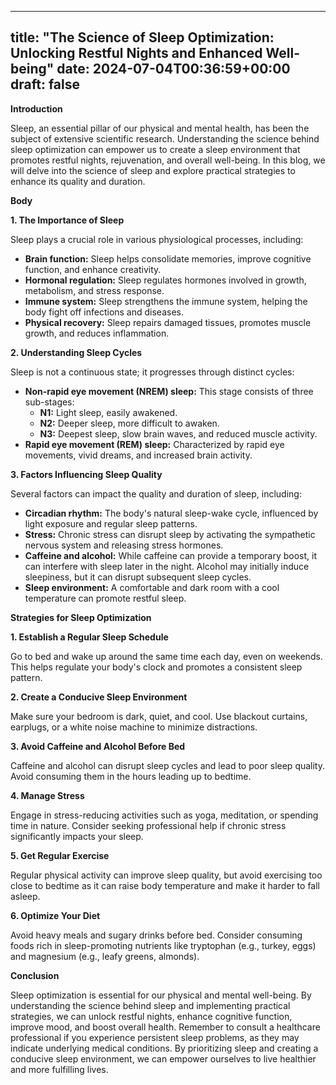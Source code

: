 
---
title: "The Science of Sleep Optimization: Unlocking Restful Nights and Enhanced Well-being"
date: 2024-07-04T00:36:59+00:00
draft: false
---

**Introduction**

Sleep, an essential pillar of our physical and mental health, has been the subject of extensive scientific research. Understanding the science behind sleep optimization can empower us to create a sleep environment that promotes restful nights, rejuvenation, and overall well-being. In this blog, we will delve into the science of sleep and explore practical strategies to enhance its quality and duration.

**Body**

**1. The Importance of Sleep**

Sleep plays a crucial role in various physiological processes, including:

- **Brain function:** Sleep helps consolidate memories, improve cognitive function, and enhance creativity.
- **Hormonal regulation:** Sleep regulates hormones involved in growth, metabolism, and stress response.
- **Immune system:** Sleep strengthens the immune system, helping the body fight off infections and diseases.
- **Physical recovery:** Sleep repairs damaged tissues, promotes muscle growth, and reduces inflammation.

**2. Understanding Sleep Cycles**

Sleep is not a continuous state; it progresses through distinct cycles:

- **Non-rapid eye movement (NREM) sleep:** This stage consists of three sub-stages:
    - **N1:** Light sleep, easily awakened.
    - **N2:** Deeper sleep, more difficult to awaken.
    - **N3:** Deepest sleep, slow brain waves, and reduced muscle activity.
- **Rapid eye movement (REM) sleep:** Characterized by rapid eye movements, vivid dreams, and increased brain activity.

**3. Factors Influencing Sleep Quality**

Several factors can impact the quality and duration of sleep, including:

- **Circadian rhythm:** The body's natural sleep-wake cycle, influenced by light exposure and regular sleep patterns.
- **Stress:** Chronic stress can disrupt sleep by activating the sympathetic nervous system and releasing stress hormones.
- **Caffeine and alcohol:** While caffeine can provide a temporary boost, it can interfere with sleep later in the night. Alcohol may initially induce sleepiness, but it can disrupt subsequent sleep cycles.
- **Sleep environment:** A comfortable and dark room with a cool temperature can promote restful sleep.

**Strategies for Sleep Optimization**

**1. Establish a Regular Sleep Schedule**

Go to bed and wake up around the same time each day, even on weekends. This helps regulate your body's clock and promotes a consistent sleep pattern.

**2. Create a Conducive Sleep Environment**

Make sure your bedroom is dark, quiet, and cool. Use blackout curtains, earplugs, or a white noise machine to minimize distractions.

**3. Avoid Caffeine and Alcohol Before Bed**

Caffeine and alcohol can disrupt sleep cycles and lead to poor sleep quality. Avoid consuming them in the hours leading up to bedtime.

**4. Manage Stress**

Engage in stress-reducing activities such as yoga, meditation, or spending time in nature. Consider seeking professional help if chronic stress significantly impacts your sleep.

**5. Get Regular Exercise**

Regular physical activity can improve sleep quality, but avoid exercising too close to bedtime as it can raise body temperature and make it harder to fall asleep.

**6. Optimize Your Diet**

Avoid heavy meals and sugary drinks before bed. Consider consuming foods rich in sleep-promoting nutrients like tryptophan (e.g., turkey, eggs) and magnesium (e.g., leafy greens, almonds).

**Conclusion**

Sleep optimization is essential for our physical and mental well-being. By understanding the science behind sleep and implementing practical strategies, we can unlock restful nights, enhance cognitive function, improve mood, and boost overall health. Remember to consult a healthcare professional if you experience persistent sleep problems, as they may indicate underlying medical conditions. By prioritizing sleep and creating a conducive sleep environment, we can empower ourselves to live healthier and more fulfilling lives.